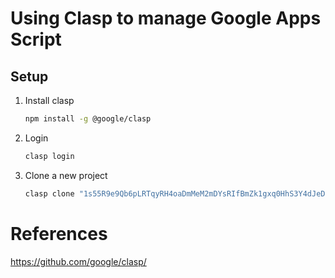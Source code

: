 # Using Clasp to manage Google Apps Script

## Setup

1. Install clasp

    ```bash
    npm install -g @google/clasp
    ```

2. Login

    ```bash
    clasp login
    ```

3. Clone a new project

    ```bash
    clasp clone "1s55R9e9Qb6pLRTqyRH4oaDmMeM2mDYsRIfBmZk1gxq0HhS3Y4dJeDtmf" --rootDir ./
    ```

# References

https://github.com/google/clasp/